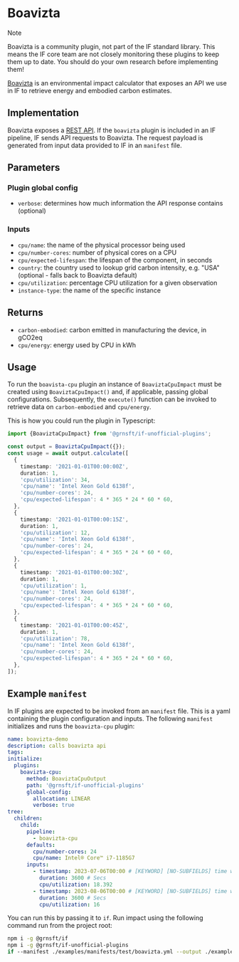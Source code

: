 # Boavizta

> [!NOTE]
> Boavizta is a community plugin, not part of the IF standard library. This means the IF core team are not closely monitoring these plugins to keep them up to date. You should do your own research before implementing them!

[Boavizta](https://boavizta.org/) is an environmental impact calculator that exposes an API we use in IF to retrieve energy and embodied carbon estimates.

## Implementation

Boavizta exposes a [REST API](https://doc.api.boavizta.org/). If the `boavizta` plugin is included in an IF pipeline, IF sends API requests to Boavizta. The request payload is generated from input data provided to IF in an `manifest` file.

## Parameters

### Plugin global config

- `verbose`: determines how much information the API response contains (optional)

### Inputs

- `cpu/name`: the name of the physical processor being used
- `cpu/number-cores`: number of physical cores on a CPU
- `cpu/expected-lifespan`: the lifespan of the component, in seconds
- `country`: the country used to lookup grid carbon intensity, e.g. "USA" (optional - falls back to Boavizta default)
- `cpu/utilization`: percentage CPU utilization for a given observation
- `instance-type`: the name of the specific instance

## Returns

- `carbon-embodied`: carbon emitted in manufacturing the device, in gCO2eq
- `cpu/energy`: energy used by CPU in kWh

## Usage

To run the `boavista-cpu` plugin an instance of `BoaviztaCpuImpact` must be created using `BoaviztaCpuImpact()` and, if applicable, passing global configurations. Subsequently, the `execute()` function can be invoked to retrieve data on `carbon-embodied` and `cpu/energy`.

This is how you could run the plugin in Typescript:

```typescript
import {BoaviztaCpuImpact} from '@grnsft/if-unofficial-plugins';

const output = BoaviztaCpuImpact({});
const usage = await output.calculate([
  {
    timestamp: '2021-01-01T00:00:00Z',
    duration: 1,
    'cpu/utilization': 34,
    'cpu/name': 'Intel Xeon Gold 6138f',
    'cpu/number-cores': 24,
    'cpu/expected-lifespan': 4 * 365 * 24 * 60 * 60,
  },
  {
    timestamp: '2021-01-01T00:00:15Z',
    duration: 1,
    'cpu/utilization': 12,
    'cpu/name': 'Intel Xeon Gold 6138f',
    'cpu/number-cores': 24,
    'cpu/expected-lifespan': 4 * 365 * 24 * 60 * 60,
  },
  {
    timestamp: '2021-01-01T00:00:30Z',
    duration: 1,
    'cpu/utilization': 1,
    'cpu/name': 'Intel Xeon Gold 6138f',
    'cpu/number-cores': 24,
    'cpu/expected-lifespan': 4 * 365 * 24 * 60 * 60,
  },
  {
    timestamp: '2021-01-01T00:00:45Z',
    duration: 1,
    'cpu/utilization': 78,
    'cpu/name': 'Intel Xeon Gold 6138f',
    'cpu/number-cores': 24,
    'cpu/expected-lifespan': 4 * 365 * 24 * 60 * 60,
  },
]);
```

## Example `manifest`

In IF plugins are expected to be invoked from an `manifest` file. This is a yaml containing the plugin configuration and inputs. The following `manifest` initializes and runs the `boavizta-cpu` plugin:

```yaml
name: boavizta-demo
description: calls boavizta api
tags:
initialize:
  plugins:
    boavizta-cpu:
      method: BoaviztaCpuOutput
      path: '@grnsft/if-unofficial-plugins'
      global-config:
        allocation: LINEAR
        verbose: true
tree:
  children:
    child:
      pipeline:
        - boavizta-cpu
      defaults:
        cpu/number-cores: 24
        cpu/name: Intel® Core™ i7-1185G7
      inputs:
        - timestamp: 2023-07-06T00:00 # [KEYWORD] [NO-SUBFIELDS] time when measurement occurred
          duration: 3600 # Secs
          cpu/utilization: 18.392
        - timestamp: 2023-08-06T00:00 # [KEYWORD] [NO-SUBFIELDS] time when measurement occurred
          duration: 3600 # Secs
          cpu/utilization: 16
```

You can run this by passing it to `if`. Run impact using the following command run from the project root:

```sh
npm i -g @grnsft/if
npm i -g @grnsft/if-unofficial-plugins
if --manifest ./examples/manifests/test/boavizta.yml --output ./examples/outputs/boavizta.yml
```

